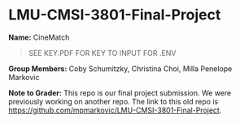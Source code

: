 # LMU-CMSI-3801-Final-Project

**Name:** CineMatch

> SEE KEY.PDF FOR KEY TO INPUT FOR .ENV

**Group Members:**  Coby Schumitzky, Christina Choi, Milla Penelope Markovic

**Note to Grader:**  This repo is our final project submission.  We were previously working on another repo.  The link to this old repo is https://github.com/mpmarkovic/LMU-CMSI-3801-Final-Project.

